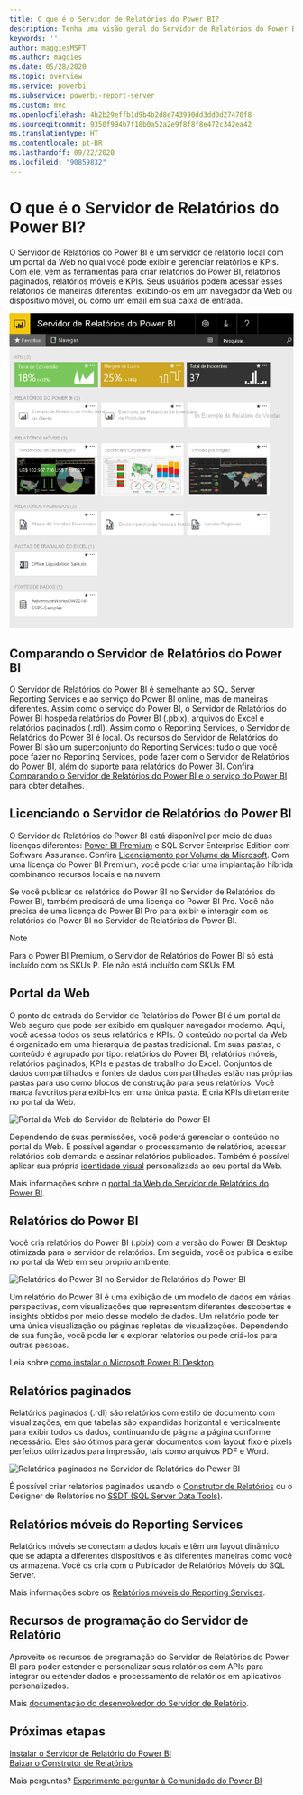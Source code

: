 ```yaml
---
title: O que é o Servidor de Relatórios do Power BI?
description: Tenha uma visão geral do Servidor de Relatórios do Power BI para entender como ele se encaixa no SSRS (Microsoft SQL Server Reporting Services) e no restante do Power BI.
keywords: ''
author: maggiesMSFT
ms.author: maggies
ms.date: 05/28/2020
ms.topic: overview
ms.service: powerbi
ms.subservice: powerbi-report-server
ms.custom: mvc
ms.openlocfilehash: 4b2b29effb1d9b4b2d8e743990dd3dd0d27470f8
ms.sourcegitcommit: 9350f994b7f18b0a52a2e9f8f8f8e472c342ea42
ms.translationtype: HT
ms.contentlocale: pt-BR
ms.lasthandoff: 09/22/2020
ms.locfileid: "90859832"
---
```

# <a name="what-is-power-bi-report-server"></a>O que é o Servidor de Relatórios do Power BI?

O Servidor de Relatórios do Power BI é um servidor de relatório local com um portal da Web no qual você pode exibir e gerenciar relatórios e KPIs. Com ele, vêm as ferramentas para criar relatórios do Power BI, relatórios paginados, relatórios móveis e KPIs. Seus usuários podem acessar esses relatórios de maneiras diferentes: exibindo-os em um navegador da Web ou dispositivo móvel, ou como um email em sua caixa de entrada.

![Portal da Web do Servidor de Relatório do Power BI](media/get-started/power-bi-report-server-overview.png)

## <a name="comparing-power-bi-report-server"></a>Comparando o Servidor de Relatórios do Power BI 
O Servidor de Relatórios do Power BI é semelhante ao SQL Server Reporting Services e ao serviço do Power BI online, mas de maneiras diferentes. Assim como o serviço do Power BI, o Servidor de Relatórios do Power BI hospeda relatórios do Power BI (.pbix), arquivos do Excel e relatórios paginados (.rdl). Assim como o Reporting Services, o Servidor de Relatórios do Power BI é local. Os recursos do Servidor de Relatórios do Power BI são um superconjunto do Reporting Services: tudo o que você pode fazer no Reporting Services, pode fazer com o Servidor de Relatórios do Power BI, além do suporte para relatórios do Power BI. Confira [Comparando o Servidor de Relatórios do Power BI e o serviço do Power BI](compare-report-server-service.md) para obter detalhes.

## <a name="licensing-power-bi-report-server"></a>Licenciando o Servidor de Relatórios do Power BI
O Servidor de Relatórios do Power BI está disponível por meio de duas licenças diferentes: [Power BI Premium](../admin/service-premium-what-is.md) e SQL Server Enterprise Edition com Software Assurance. Confira [Licenciamento por Volume da Microsoft](https://www.microsoftvolumelicensing.com/DocumentSearch.aspx?Mode=3&DocumentTypeId=1&ShowArchived=True). Com uma licença do Power BI Premium, você pode criar uma implantação híbrida combinando recursos locais e na nuvem.

Se você publicar os relatórios do Power BI no Servidor de Relatórios do Power BI, também precisará de uma licença do Power BI Pro. Você não precisa de uma licença do Power BI Pro para exibir e interagir com os relatórios do Power BI no Servidor de Relatórios do Power BI.

> [!NOTE]
> Para o Power BI Premium, o Servidor de Relatórios do Power BI só está incluído com os SKUs P. Ele não está incluído com SKUs EM.

## <a name="web-portal"></a>Portal da Web
O ponto de entrada do Servidor de Relatórios do Power BI é um portal da Web seguro que pode ser exibido em qualquer navegador moderno. Aqui, você acessa todos os seus relatórios e KPIs. O conteúdo no portal da Web é organizado em uma hierarquia de pastas tradicional. Em suas pastas, o conteúdo é agrupado por tipo: relatórios do Power BI, relatórios móveis, relatórios paginados, KPIs e pastas de trabalho do Excel. Conjuntos de dados compartilhados e fontes de dados compartilhadas estão nas próprias pastas para uso como blocos de construção para seus relatórios. Você marca favoritos para exibi-los em uma única pasta. E cria KPIs diretamente no portal da Web. 

![Portal da Web do Servidor de Relatório do Power BI](media/get-started/web-portal.png)

Dependendo de suas permissões, você poderá gerenciar o conteúdo no portal da Web. É possível agendar o processamento de relatórios, acessar relatórios sob demanda e assinar relatórios publicados. Também é possível aplicar sua própria [identidade visual](/sql/reporting-services/branding-the-web-portal) personalizada ao seu portal da Web. 

Mais informações sobre o [portal da Web do Servidor de Relatórios do Power BI](/sql/reporting-services/web-portal-ssrs-native-mode).

## <a name="power-bi-reports"></a>Relatórios do Power BI
Você cria relatórios do Power BI (.pbix) com a versão do Power BI Desktop otimizada para o servidor de relatórios. Em seguida, você os publica e exibe no portal da Web em seu próprio ambiente.

![Relatórios do Power BI no Servidor de Relatórios do Power BI](media/get-started/powerbi-reports.png)

Um relatório do Power BI é uma exibição de um modelo de dados em várias perspectivas, com visualizações que representam diferentes descobertas e insights obtidos por meio desse modelo de dados.  Um relatório pode ter uma única visualização ou páginas repletas de visualizações. Dependendo de sua função, você pode ler e explorar relatórios ou pode criá-los para outras pessoas.

Leia sobre [como instalar o Microsoft Power BI Desktop](install-powerbi-desktop.md).

## <a name="paginated-reports"></a>Relatórios paginados
Relatórios paginados (.rdl) são relatórios com estilo de documento com visualizações, em que tabelas são expandidas horizontal e verticalmente para exibir todos os dados, continuando de página a página conforme necessário. Eles são ótimos para gerar documentos com layout fixo e pixels perfeitos otimizados para impressão, tais como arquivos PDF e Word. 

![Relatórios paginados no Servidor de Relatórios do Power BI](media/get-started/paginated-reports.png)

É possível criar relatórios paginados usando o [Construtor de Relatórios](/sql/reporting-services/report-builder/report-builder-in-sql-server-2016) ou o Designer de Relatórios no [SSDT (SQL Server Data Tools)](/sql/reporting-services/tools/reporting-services-in-sql-server-data-tools-ssdt).

## <a name="reporting-services-mobile-reports"></a>Relatórios móveis do Reporting Services
Relatórios móveis se conectam a dados locais e têm um layout dinâmico que se adapta a diferentes dispositivos e às diferentes maneiras como você os armazena. Você os cria com o Publicador de Relatórios Móveis do SQL Server.

Mais informações sobre os [Relatórios móveis do Reporting Services](/sql/reporting-services/mobile-reports/create-mobile-reports-with-sql-server-mobile-report-publisher). 

## <a name="report-server-programming-features"></a>Recursos de programação do Servidor de Relatório
Aproveite os recursos de programação do Servidor de Relatórios do Power BI para poder estender e personalizar seus relatórios com APIs para integrar ou estender dados e processamento de relatórios em aplicativos personalizados.

Mais [documentação do desenvolvedor do Servidor de Relatório](/sql/reporting-services/reporting-services-developer-documentation).

## <a name="next-steps"></a>Próximas etapas
[Instalar o Servidor de Relatório do Power BI](install-report-server.md)  
[Baixar o Construtor de Relatórios](https://www.microsoft.com/download/details.aspx?id=53613)  

Mais perguntas? [Experimente perguntar à Comunidade do Power BI](https://community.powerbi.com/)
